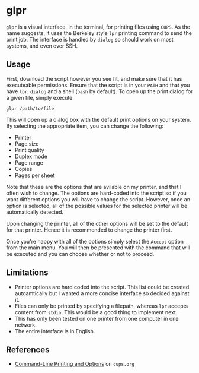 # glpr

`glpr` is a visual interface, in the terminal, for printing files using `CUPS`.
As the name suggests, it uses the Berkeley style `lpr` printing command to send the print job.
The interface is handled by `dialog` so should work on most systems, and even over SSH.

## Usage

First, download the script however you see fit, and make sure that it has executeable permissions.
Ensure that the script is in your `PATH` and that you have `lpr`, `dialog` and a shell (`bash` by default).
To open up the print dialog for a given file, simply execute
```
glpr /path/to/file
```
This will open up a dialog box with the default print options on your system.
By selecting the appropriate item, you can change the following:

* Printer
* Page size
* Print quality
* Duplex mode
* Page range
* Copies
* Pages per sheet

Note that these are the options that are avilable on my printer, and that I often wish to change.
The options are hard-coded into the script so if you want different options you will have to change the script.
However, once an option is selected, all of the possible values for the selected printer will be automatically detected.

Upon changing the printer, all of the other options will be set to the default for that printer.
Hence it is recommended to change the printer first.

Once you're happy with all of the options simply select the `Accept` option from the main menu.
You will then be presented with the command that will be executed and you can choose whether or not to proceed.

## Limitations

* Printer options are hard coded into the script.
This list could be created autoamtically but I wanted a more concise interface so decided against it.
* Files can only be printed by specifying a filepath, whereas `lpr` accepts content from `stdin`.
This would be a good thing to implement next.
* This has only been tested on one printer from one computer in one network.
* The entire interface is in English.

## References
* [Command-Line Printing and Options](https://www.cups.org/doc/options.html) on `cups.org`
